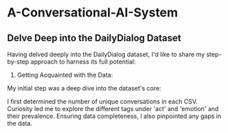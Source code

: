 # A-Conversational-AI-System
## Delve Deep into the DailyDialog Dataset

Having delved deeply into the DailyDialog dataset, I'd like to share my step-by-step approach to harness its full potential:
1. Getting Acquainted with the Data:

My initial step was a deep dive into the dataset's core:

I first determined the number of unique conversations in each CSV.
Curiosity led me to explore the different tags under 'act' and 'emotion' and their prevalence.
Ensuring data completeness, I also pinpointed any gaps in the data.
